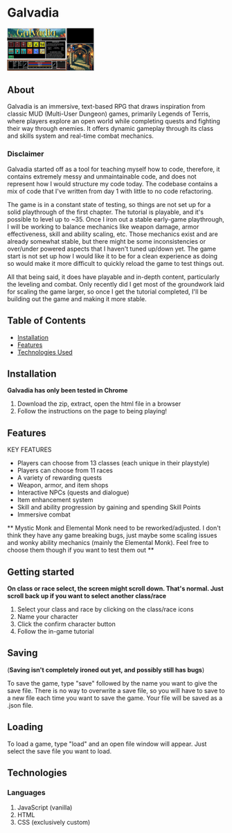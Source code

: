 # Galvadia
  <img src="images/screenshots/character_creation.png" alt="character creation" width=200 />

  
## About
Galvadia is an immersive, text-based RPG that draws inspiration from classic MUD (Multi-User Dungeon) games, primarily Legends of Terris, where players explore an open world while completing quests and fighting their way through enemies. It offers dynamic gameplay through its class and skills system and real-time combat mechanics.

### Disclaimer
Galvadia started off as a tool for teaching myself how to code, therefore, it contains extremely messy and unmaintainable code, and does not represent how I would structure my code today. The codebase contains a mix of code that I've written from day 1 with little to no code refactoring. 

The game is in a constant state of testing, so things are not set up for a solid playthrough of the first chapter. The tutorial is playable, and it's possible to level up to ~35. Once I iron out a stable early-game playthrough, I will be working to balance mechanics like weapon damage, armor effectiveness, skill and ability scaling, etc. Those mechanics exist and are already somewhat stable, but there might be some inconsistencies or over/under powered aspects that I haven't tuned up/down yet. The game start is not set up how I would like it to be for a clean experience as doing so would make it more difficult to quickly reload the game to test things out.

All that being said, it does have playable and in-depth content, particularly the leveling and combat. Only recently did I get most of the groundwork laid for scaling the game larger, so once I get the tutorial completed, I'll be building out the game and making it more stable.

## Table of Contents
- [Installation](#installation)
- [Features](#features)
- [Technologies Used](#technologies-used)

## Installation
  **Galvadia has only been tested in Chrome**
1. Download the zip, extract, open the html file in a browser
2. Follow the instructions on the page to being playing!

## Features

KEY FEATURES
- Players can choose from 13 classes (each unique in their playstyle)
- Players can choose from 11 races
- A variety of rewarding quests
- Weapon, armor, and item shops
- Interactive NPCs (quests and dialogue)
- Item enhancement system
- Skill and ability progression by gaining and spending Skill Points
- Immersive combat

** Mystic Monk and Elemental Monk need to be reworked/adjusted. I don't think they have any game breaking bugs, just maybe some scaling issues and wonky ability mechanics (mainly the Elemental Monk). Feel free to choose them though if you want to test them out **

## Getting started

**On class or race select, the screen might scroll down. That's normal. Just scroll back up if you want to select another class/race**

1. Select your class and race by clicking on the class/race icons
2. Name your character
3. Click the confirm character button
4. Follow the in-game tutorial



## Saving
(**Saving isn't completely ironed out yet, and possibly still has bugs**)

To save the game, type "save" followed by the name you want to give the save file. There is no way to overwrite a save file, so you will have to save to a new file each time you want to save the game. Your file will be saved as a .json file.

## Loading

To load a game, type "load" and an open file window will appear. Just select the save file you want to load.
  
## Technologies

### Languages
1. JavaScript (vanilla)
2. HTML
3. CSS (exclusively custom)


